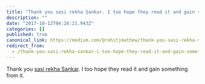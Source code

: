 ```yaml
---
title: "Thank you sasi rekha Sankar. I too hope they read it and gain something from it."
description: ""
date: "2017-10-12T04:26:21.943Z"
categories: []
published: true
canonical_link: https://medium.com/@rohitjmathew/thank-you-sasi-rekha-sankar-i-too-hope-they-read-it-and-gain-something-from-it-e28e7ff17c9e
redirect_from:
  - /thank-you-sasi-rekha-sankar-i-too-hope-they-read-it-and-gain-something-from-it-e28e7ff17c9e
---
```


Thank you [sasi rekha Sankar](https://medium.com/u/78bd6613df97). I too hope they read it and gain something from it.
